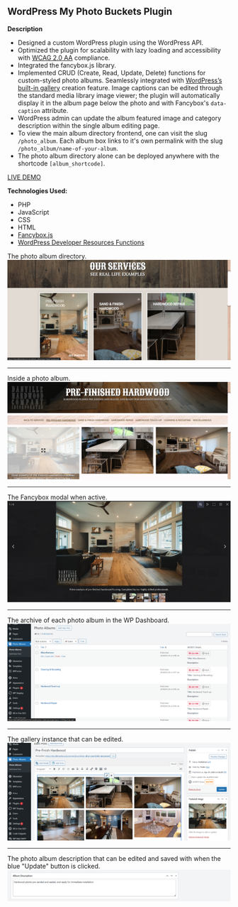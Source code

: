 ## WordPress My Photo Buckets Plugin
**Description**
* Designed a custom WordPress plugin using the WordPress API.
* Optimized the plugin for scalability with lazy loading and accessibility with [WCAG 2.0 AA](https://www.w3.org/WAI/WCAG2AA-Conformance) compliance.
* Integrated the fancybox.js library.
* Implemented CRUD (Create, Read, Update, Delete) functions for custom-styled photo albums. Seamlessly integrated with [WordPress’s built-in gallery](https://developer.wordpress.org/themes/functionality/media/galleries/) creation feature. Image captions can be edited through the standard media library image viewer; the plugin will automatically display it in the album page below the photo and with Fancybox's `data-caption` attribute.
* WordPress admin can update the album featured image and category description within the single album editing page.
* To view the main album directory frontend, one can visit the slug `/photo_album`. Each album box links to it's own permalink with the slug `/photo_album/name-of-your-album`.
* The photo album directory alone can be deployed anywhere with the shortcode `[album_shortcode]`.

[LIVE DEMO](https://danvillehardwood.com/sandbox/photo_album/)

**Technologies Used:**
- PHP
- JavaScript
- CSS
- HTML
- [Fancybox.js](https://fancyapps.com/fancybox/)
- [WordPress Developer Resources Functions](https://developer.wordpress.org/reference/functions/)

The photo album directory.
<img src='./screenshots/Screenshot (509).png' alt=''>

---

Inside a photo album.
<img src='./screenshots/Screenshot (510).png' alt=''>

---

The Fancybox modal when active.
<img src='./screenshots/Screenshot (500).png' alt=''>

---

The archive of each photo album in the WP Dashboard.
<img src='./screenshots/Screenshot (472).png' alt=''>

---

The gallery instance that can be edited.
<img src='./screenshots/Screenshot (473).png' alt=''>

---

The photo album description that can be edited and saved with when the blue "Update" button is clicked.
<img src='./screenshots/Screenshot (511).png' alt=''>